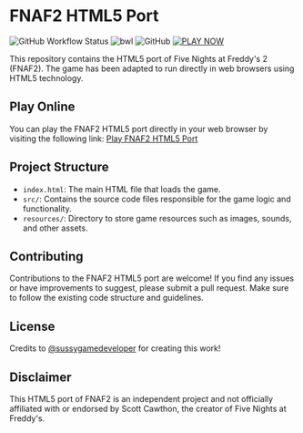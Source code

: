 # FNAF2 HTML5 Port

![GitHub Workflow Status](https://img.shields.io/github/actions/workflow/status/ruihq/FNAF2/static.yml)
![bwl](https://img.shields.io/badge/%F0%9F%A5%B0-Built%20With%20Love-ff69b4)
![GitHub](https://img.shields.io/github/license/ruihq/FNAF2)
[![PLAY NOW](https://img.shields.io/badge/%E2%96%B6%EF%B8%8F-PLAY%20NOW-blue)](https://ruihq.github.io/FNAF2/)

This repository contains the HTML5 port of Five Nights at Freddy's 2 (FNAF2). The game has been adapted to run directly in web browsers using HTML5 technology.

## Play Online

You can play the FNAF2 HTML5 port directly in your web browser by visiting the following link: [Play FNAF2 HTML5 Port](https://ruihq.github.io/FNAF2/index.html)

## Project Structure

- `index.html`: The main HTML file that loads the game.
- `src/`: Contains the source code files responsible for the game logic and functionality.
- `resources/`: Directory to store game resources such as images, sounds, and other assets.

## Contributing

Contributions to the FNAF2 HTML5 port are welcome! If you find any issues or have improvements to suggest, please submit a pull request. Make sure to follow the existing code structure and guidelines.

## License

Credits to [@sussygamedeveloper](https://github.com/sussygamedeveloper) for creating this work!

## Disclaimer

This HTML5 port of FNAF2 is an independent project and not officially affiliated with or endorsed by Scott Cawthon, the creator of Five Nights at Freddy's.



